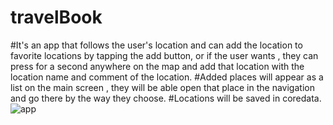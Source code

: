 # travelBook
#It's an app that follows the user's location and can add the location to favorite locations by tapping the add button, or if the user wants , they can press for a second anywhere on the map and add that location with the location name and comment of the location. 
#Added places will appear as a list on the main screen , they will be able open that place in the navigation and go there by the way they choose.
#Locations will be saved in coredata.
![app](https://user-images.githubusercontent.com/114510746/234226810-637b9722-6ab0-45de-897b-551f023a2f5c.png)






